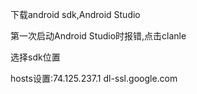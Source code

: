 下载android sdk,Android Studio

第一次启动Android Studio时报错,点击clanle

选择sdk位置

hosts设置:74.125.237.1 dl-ssl.google.com